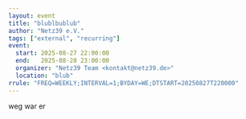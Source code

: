 ```yaml
---
layout: event
title: "blublbublub"
author: "Netz39 e.V." 
tags: ["external", "recurring"]
event:
  start: 2025-08-27 22:00:00 
  end:   2025-08-28 23:00:00 
  organizer: "Netz39 Team <kontakt@netz39.de>" 
  location: "blub"
rrule: "FREQ=WEEKLY;INTERVAL=1;BYDAY=WE;DTSTART=20250827T220000"
---
```

weg war er
<!-- event imported from discord manual changes may be overwritten -->